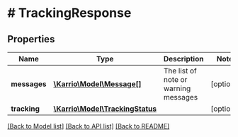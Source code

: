 # # TrackingResponse

## Properties

Name | Type | Description | Notes
------------ | ------------- | ------------- | -------------
**messages** | [**\Karrio\Model\Message[]**](Message.md) | The list of note or warning messages | [optional]
**tracking** | [**\Karrio\Model\TrackingStatus**](TrackingStatus.md) |  | [optional]

[[Back to Model list]](../../README.md#models) [[Back to API list]](../../README.md#endpoints) [[Back to README]](../../README.md)
